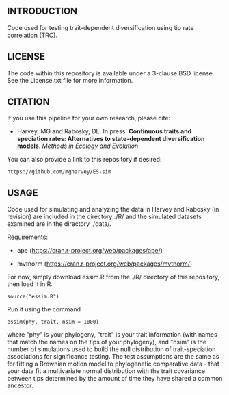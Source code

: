 INTRODUCTION
-------

Code used for testing trait-dependent diversification using tip rate correlation (TRC). 

LICENSE
-------

The code within this repository is available under a 3-clause BSD license. See the License.txt file for more information.

CITATION
--------

If you use this pipeline for your own research, please cite:

* Harvey, MG and Rabosky, DL. In press. **Continuous traits and speciation rates: Alternatives to state-dependent diversification models**. *Methods in Ecology and Evolution*
    
You can also provide a link to this repository if desired:

    https://github.com/mgharvey/ES-sim

USAGE
--------

Code used for simulating and analyzing the data in Harvey and Rabosky (in revision) are included in the directory ./R/ and the simulated datasets examined are in the directory ./data/.

Requirements:

* ape (https://cran.r-project.org/web/packages/ape/)

* mvtnorm (https://cran.r-project.org/web/packages/mvtnorm/)

For now, simply download essim.R from the ./R/ directory of this repository, then load it in R:

```
source("essim.R")
```

Run it using the command

```
essim(phy, trait, nsim = 1000)
```

where "phy" is your phylogeny, "trait" is your trait information (with names that match the names on the tips of your phylogeny), and "nsim" is the number of simulations used to build the null distribution of trait-speciation associations for significance testing. The test assumptions are the same as for fitting a Brownian motion model to phylogenetic comparative data - that your data fit a multivariate normal distribution with the trait covariance between tips determined by the amount of time they have shared a common ancestor.


